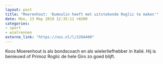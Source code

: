 ```yaml
---
layout: post
title: "Moerenhout: 'Dumoulin heeft met uitstekende Roglic te maken'"
date: Mon, 13 May 2019 12:35:11 +0200
categories: 
- sport 
- wielrennen 
externe_link: "https://nos.nl/l/2284409"
---
```


Koos Moerenhout is als bondscoach en als wielerliefhebber in Italië. Hij is benieuwd of Primoz Roglic de hele Giro zo goed blijft.
